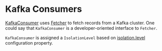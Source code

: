 # Kafka Consumers

[KafkaConsumer](KafkaConsumer.md) uses [Fetcher](Fetcher.md) to fetch records from a Kafka cluster. One could say that `KafkaConsumer` is a developer-oriented interface to `Fetcher`.

`KafkaConsumer` is assigned a `IsolationLevel` based on [isolation.level](ConsumerConfig.md#ISOLATION_LEVEL_CONFIG) configuration property.
